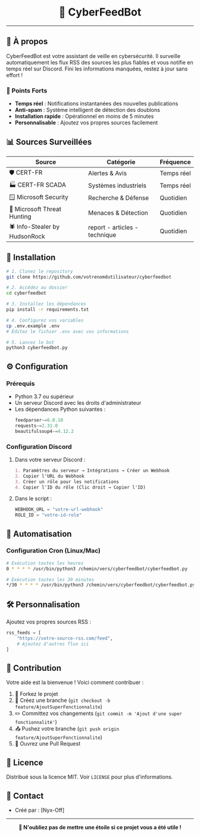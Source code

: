 
<div align="center">
  
# 🤖 CyberFeedBot

</div>

---

## 📌 À propos

CyberFeedBot est votre assistant de veille en cybersécurité. Il surveille automatiquement les flux RSS des sources les plus fiables et vous notifie en temps réel sur Discord. Fini les informations manquées, restez à jour sans effort !

### 🌟 Points Forts

- **Temps réel** : Notifications instantanées des nouvelles publications
- **Anti-spam** : Système intelligent de détection des doublons
- **Installation rapide** : Opérationnel en moins de 5 minutes
- **Personnalisable** : Ajoutez vos propres sources facilement

## 📊 Sources Surveillées

| Source | Catégorie | Fréquence |
|--------|-----------|-----------|
| 🛡️ CERT-FR | Alertes & Avis | Temps réel |
| 🏭 CERT-FR SCADA | Systèmes industriels | Temps réel |
| 🪟 Microsoft Security | Recherche & Défense | Quotidien |
| 🎯 Microsoft Threat Hunting | Menaces & Détection | Quotidien |
| 🕷️ Info-Stealer by HudsonRock | report - articles - technique | Quotidien |

## 🚀 Installation

```bash
# 1. Clonez le repository
git clone https://github.com/votrenomdutilisateur/cyberfeedbot

# 2. Accédez au dossier
cd cyberfeedbot

# 3. Installez les dépendances
pip install -r requirements.txt

# 4. Configurez vos variables
cp .env.example .env
# Éditez le fichier .env avec vos informations

# 5. Lancez le bot
python3 cyberfeedbot.py
```

## ⚙️ Configuration

### Prérequis

- Python 3.7 ou supérieur
- Un serveur Discord avec les droits d'administrateur
- Les dépendances Python suivantes :
  ```python
  feedparser~=6.0.10
  requests~=2.31.0
  beautifulsoup4~=4.12.2
  ```

### Configuration Discord

1. Dans votre serveur Discord :
   ```markdown
   1. Paramètres du serveur → Intégrations → Créer un Webhook
   2. Copier l'URL du Webhook
   3. Créer un rôle pour les notifications
   4. Copier l'ID du rôle (Clic droit → Copier l'ID)
   ```

2. Dans le script :
   ```python
   WEBHOOK_URL = "votre-url-webhook"
   ROLE_ID = "votre-id-role"
   ```

## 🔄 Automatisation

### Configuration Cron (Linux/Mac)

```bash
# Exécution toutes les heures
0 * * * * /usr/bin/python3 /chemin/vers/cyberfeedbot/cyberfeedbot.py

# Exécution toutes les 30 minutes
*/30 * * * * /usr/bin/python3 /chemin/vers/cyberfeedbot/cyberfeedbot.py
```


## 🛠️ Personnalisation

Ajoutez vos propres sources RSS :

```python
rss_feeds = [
    "https://votre-source-rss.com/feed",
    # Ajoutez d'autres flux ici
]
```

## 🤝 Contribution

Votre aide est la bienvenue ! Voici comment contribuer :

1. 🔀 Forkez le projet
2. 🌿 Créez une branche (`git checkout -b feature/AjoutSuperFonctionnalite`)
3. ✏️ Committez vos changements (`git commit -m 'Ajout d'une super fonctionnalité'`)
4. 📤 Pushez votre branche (`git push origin feature/AjoutSuperFonctionnalite`)
5. 📩 Ouvrez une Pull Request

## 📝 Licence

Distribué sous la licence MIT. Voir `LICENSE` pour plus d'informations.

## 👥 Contact

- Créé par : [Nyx-Off]
---

<div align="center">

**🌟 N'oubliez pas de mettre une étoile si ce projet vous a été utile !**

</div>
